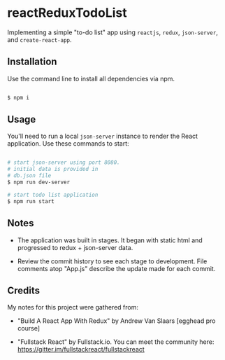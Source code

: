 # reactReduxTodoList
Implementing a simple "to-do list" app using
`reactjs`, `redux`, `json-server`, and
`create-react-app`.

## Installation
Use the command line to install all dependencies
via npm.

``` sh

$ npm i

```

## Usage
You'll need to run a local `json-server` instance
to render the React application.  Use these commands
to start:

``` sh

# start json-server using port 8080.
# initial data is provided in
# db.json file
$ npm run dev-server

# start todo list application
$ npm run start

```

## Notes

- The application was built in stages.  It began with static html and progressed to redux + json-server data.

- Review the commit history to see each stage to development.  File comments atop "App.js" describe the update made for each commit.


## Credits

My notes for this project were gathered from:

* "Build A React App With Redux" by Andrew Van Slaars [egghead pro course]

* "Fullstack React" by Fullstack.io.  You can meet the community here: https://gitter.im/fullstackreact/fullstackreact
